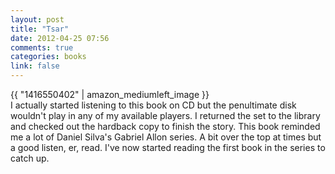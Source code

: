 ```yaml
---
layout: post
title: "Tsar"
date: 2012-04-25 07:56
comments: true
categories: books
link: false
---
```

{{ "1416550402" | amazon_mediumleft_image }}  
I actually started listening to this book on CD but the penultimate disk wouldn't play in any of my available players. I returned the set to the library and checked out the hardback copy to finish the story. This book reminded me a lot of Daniel Silva's Gabriel Allon series. A bit over the top at times but a good listen, er, read. I've now started reading the first book in the series to catch up.